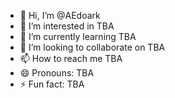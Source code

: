 - 👋 Hi, I’m @AEdoark
- 👀 I’m interested in TBA
- 🌱 I’m currently learning TBA
- 💞️ I’m looking to collaborate on TBA
- 📫 How to reach me TBA
- 😄 Pronouns: TBA
- ⚡ Fun fact: TBA

<!---
AEdoark/AEdoark is a ✨ special ✨ repository because its `README.md` (this file) appears on your GitHub profile.
You can click the Preview link to take a look at your changes.
--->
